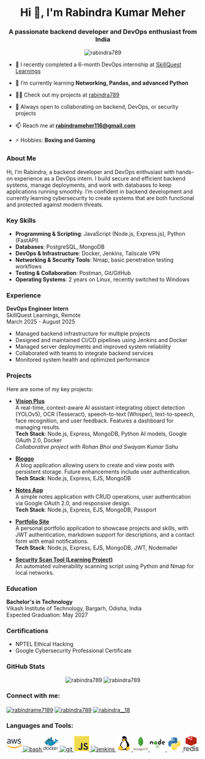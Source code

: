 <h1 align="center">Hi 👋, I'm Rabindra Kumar Meher</h1>
<h3 align="center">A passionate backend developer and DevOps enthusiast from India</h3>

<p align="center">
  <img src="https://komarev.com/ghpvc/?username=rabindra789&label=Profile%20views&color=0e75b6&style=flat" alt="rabindra789" />
</p>

- 🔭 I recently completed a 6-month DevOps internship at [SkillQuest Learnings](https://www.linkedin.com/company/skillquest-learnings/)

- 🌱 I’m currently learning **Networking, Pandas, and advanced Python**

- 👨‍💻 Check out my projects at [rabindra789](https://github.com/rabindra789)

- 💬 Always open to collaborating on backend, DevOps, or security projects

- 📫 Reach me at **rabindrameher116@gmail.com**

- ⚡ Hobbies: **Boxing and Gaming**

### About Me
Hi, I’m Rabindra, a backend developer and DevOps enthusiast with hands-on experience as a DevOps intern. I build secure and efficient backend systems, manage deployments, and work with databases to keep applications running smoothly. I’m confident in backend development and currently learning cybersecurity to create systems that are both functional and protected against modern threats.

### Key Skills
- **Programming & Scripting**: JavaScript (Node.js, Express.js), Python (FastAPI)
- **Databases**: PostgreSQL, MongoDB
- **DevOps & Infrastructure**: Docker, Jenkins, Tailscale VPN
- **Networking & Security Tools**: Nmap, basic penetration testing workflows
- **Testing & Collaboration**: Postman, Git/GitHub
- **Operating Systems**: 2 years on Linux, recently switched to Windows

### Experience
**DevOps Engineer Intern**  
SkillQuest Learnings, Remote  
March 2025 - August 2025  
- Managed backend infrastructure for multiple projects  
- Designed and maintained CI/CD pipelines using Jenkins and Docker  
- Managed server deployments and improved system reliability  
- Collaborated with teams to integrate backend services  
- Monitored system health and optimized performance  

### Projects
Here are some of my key projects:

- **[Vision Plus](https://github.com/rabindra789/Vision_plus)**  
  A real-time, context-aware AI assistant integrating object detection (YOLOv5), OCR (Tesseract), speech-to-text (Whisper), text-to-speech, face recognition, and user feedback. Features a dashboard for managing results.  
  **Tech Stack**: Node.js, Express, MongoDB, Python AI models, Google OAuth 2.0, Docker  
  *Collaborative project with Rohan Bhoi and Swayam Kumar Sahu*

- **[Bloggo](https://github.com/rabindra789/bloggo)**  
  A blog application allowing users to create and view posts with persistent storage. Future enhancements include user authentication.  
  **Tech Stack**: Node.js, Express, EJS, MongoDB  

- **[Notes App](https://github.com/rabindra789/notes-app)**  
  A simple notes application with CRUD operations, user authentication via Google OAuth 2.0, and responsive design.  
  **Tech Stack**: Node.js, Express, EJS, MongoDB, Passport  

- **[Portfolio Site](https://github.com/rabindra789/portfolio-site)**  
  A personal portfolio application to showcase projects and skills, with JWT authentication, markdown support for descriptions, and a contact form with email notifications.  
  **Tech Stack**: Node.js, Express, EJS, MongoDB, JWT, Nodemailer  

- **[Security Scan Tool (Learning Project)](https://github.com/rabindra789/security-scanner)**  
  An automated vulnerability scanning script using Python and Nmap for local networks.

### Education
**Bachelor's in Technology**  
Vikash Institute of Technology, Bargarh, Odisha, India  
Expected Graduation: May 2027  

### Certifications
- NPTEL Ethical Hacking  
- Google Cybersecurity Professional Certificate  

### GitHub Stats
<p align="center">
  <img src="https://github-readme-stats.vercel.app/api?username=rabindra789&show_icons=true&locale=en" alt="rabindra789" />
  <img src="https://github-readme-streak-stats.herokuapp.com/?user=rabindra789" alt="rabindra789" />
</p>

<h3 align="left">Connect with me:</h3>
<p align="left">
<a href="https://twitter.com/rabindrame7189" target="blank"><img align="center" src="https://raw.githubusercontent.com/rahuldkjain/github-profile-readme-generator/master/src/images/icons/Social/twitter.svg" alt="rabindrame7189" height="30" width="40" /></a>
<a href="https://linkedin.com/in/rabindra789" target="blank"><img align="center" src="https://raw.githubusercontent.com/rahuldkjain/github-profile-readme-generator/master/src/images/icons/Social/linked-in-alt.svg" alt="rabindra789" height="30" width="40" /></a>
<a href="https://instagram.com/rabindra__18" target="blank"><img align="center" src="https://raw.githubusercontent.com/rahuldkjain/github-profile-readme-generator/master/src/images/icons/Social/instagram.svg" alt="rabindra__18" height="30" width="40" /></a>
</p>

<h3 align="left">Languages and Tools:</h3>
<p align="left"> <a href="https://aws.amazon.com" target="_blank" rel="noreferrer"> <img src="https://raw.githubusercontent.com/devicons/devicon/master/icons/amazonwebservices/amazonwebservices-original-wordmark.svg" alt="aws" width="40" height="40"/> </a> <a href="https://www.gnu.org/software/bash/" target="_blank" rel="noreferrer"> <img src="https://www.vectorlogo.zone/logos/gnu_bash/gnu_bash-icon.svg" alt="bash" width="40" height="40"/> </a> <a href="https://www.docker.com/" target="_blank" rel="noreferrer"> <img src="https://raw.githubusercontent.com/devicons/devicon/master/icons/docker/docker-original-wordmark.svg" alt="docker" width="40" height="40"/> </a> <a href="https://git-scm.com/" target="_blank" rel="noreferrer"> <img src="https://www.vectorlogo.zone/logos/git-scm/git-scm-icon.svg" alt="git" width="40" height="40"/> </a> <a href="https://developer.mozilla.org/en-US/docs/Web/JavaScript" target="_blank" rel="noreferrer"> <img src="https://raw.githubusercontent.com/devicons/devicon/master/icons/javascript/javascript-original.svg" alt="javascript" width="40" height="40"/> </a> <a href="https://www.jenkins.io" target="_blank" rel="noreferrer"> <img src="https://www.vectorlogo.zone/logos/jenkins/jenkins-icon.svg" alt="jenkins" width="40" height="40"/> </a> <a href="https://www.linux.org/" target="_blank" rel="noreferrer"> <img src="https://raw.githubusercontent.com/devicons/devicon/master/icons/linux/linux-original.svg" alt="linux" width="40" height="40"/> </a> <a href="https://www.mongodb.com/" target="_blank" rel="noreferrer"> <img src="https://raw.githubusercontent.com/devicons/devicon/master/icons/mongodb/mongodb-original-wordmark.svg" alt="mongodb" width="40" height="40"/> </a> <a href="https://nodejs.org" target="_blank" rel="noreferrer"> <img src="https://raw.githubusercontent.com/devicons/devicon/master/icons/nodejs/nodejs-original-wordmark.svg" alt="nodejs" width="40" height="40"/> </a> <a href="https://www.python.org" target="_blank" rel="noreferrer"> <img src="https://raw.githubusercontent.com/devicons/devicon/master/icons/python/python-original.svg" alt="python" width="40" height="40"/> </a> <a href="https://redis.io" target="_blank" rel="noreferrer"> <img src="https://raw.githubusercontent.com/devicons/devicon/master/icons/redis/redis-original-wordmark.svg" alt="redis" width="40" height="40"/> </a> </p>
